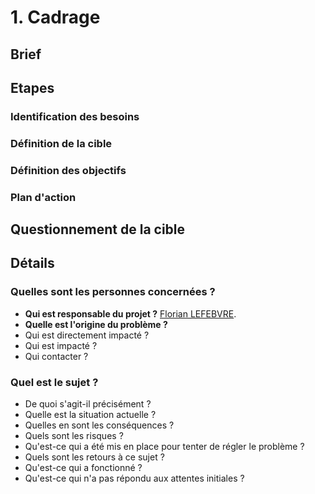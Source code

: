 # 1. Cadrage

## Brief

## Etapes

### Identification des besoins

### Définition de la cible

### Définition des objectifs

### Plan d'action

## Questionnement de la cible

## Détails

### Quelles sont les personnes concernées ?

- **Qui est responsable du projet ?** [Florian LEFEBVRE](https://github.com/florian-lefebvre).
- **Quelle est l'origine du problème ?**
- Qui est directement impacté ?
- Qui est impacté ?
- Qui contacter ?

### Quel est le sujet ?

- De quoi s'agit-il précisément ?
- Quelle est la situation actuelle ?
- Quelles en sont les conséquences ?
- Quels sont les risques ?
- Qu'est-ce qui a été mis en place pour tenter de régler le problème ?
- Quels sont les retours à ce sujet ?
- Qu'est-ce qui a fonctionné ?
- Qu'est-ce qui n'a pas répondu aux attentes initiales ?
